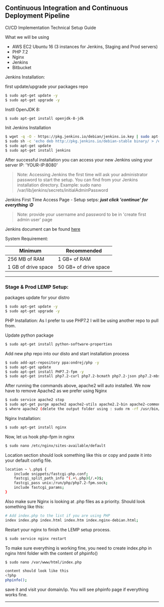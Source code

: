 ## Continuous Integration and Continuous Deployment Pipeline

CI/CD Implementation Technical Setup Guide


What we will be using
- AWS EC2 Ubuntu 16 (3 instances for Jenkins, Staging and Prod servers)
- PHP 7.2
- Nginx
- Jenkins
- Bitbucket


Jenkins Installation:

first update/upgrade your packages repo
```sh
$ sudo apt-get update -y
$ sudo apt-get upgrade -y
```

Instll OpenJDK 8:
```sh
$ sudo apt-get install openjdk-8-jdk
```

Init Jenkins Installation
```sh
$ wget -q -O - https://pkg.jenkins.io/debian/jenkins.io.key | sudo apt-key add -
$ sudo sh -c 'echo deb http://pkg.jenkins.io/debian-stable binary/ > /etc/apt/sources.list.d/jenkins.list'
$ sudo apt-get update
$ sudo apt-get install jenkins
```

After successful installation you can access your new Jenkins using your server IP: 'YOUR-IP:8080'

> Note: 
> Accessing Jenkins the first time will ask your administrator password to start the setup.
> You can find from your Jenkins installation directory.
> Example: sudo nano /var/lib/jenkins/secrets/initialAdminPassword

Jenkins First Time Access Page - Setup setps:
***just click 'continue' for everything :D***
> Note: provide your username and password to be in 'create first admin user' page


Jenkins document can be found [here](https://jenkins.io/doc/book/installing)

System Requirement:

| Minimum | Recommended|
|  -- |  -- |
|  256 MB of RAM |  1 GB+ of RAM |
|  1 GB of drive space  |  50 GB+ of drive space |

---------------------------------------



### Stage & Prod LEMP Setup:

packages update for your distro
```sh
$ sudo apt-get update -y
$ sudo apt-get upgrade -y
```

PHP Installation:
As I prefer to use PHP7.2 I will be using another repo to pull from.

Update python package
```sh
$ sudo apt-get install python-software-properties
```
Add new php repo into our disto and start installation process
```sh
$ sudo add-apt-repository ppa:ondrej/php -y
$ sudo apt-get update
$ sudo apt-get install PHP7.2-fpm -y
$ sudo apt-get install php7.2-curl php7.2-bcmath php7.2-json php7.2-mbstring php7.2-tidy php7.2-soap php7.2-mysql php7.2-xml php7.2-xmlrpc -y
```

After running the commands above, apache2 will auto installed. We now have to remove Apache2 as we prefer using Nginx
```sh
$ sudo service apache2 stop
$ sudo apt-get purge apache2 apache2-utils apache2.2-bin apache2-common
$ where apache2 (delete the output folder using : sudo rm -rf /usr/bin/apache2)
```

Nginx Installation:
```sh
$ sudo apt-get install nginx
```
Now, let us hook php-fpm in nginx
```sh
$ sudo nano /etc/nginx/sites-available/default 
```
Location section should look something like this or copy and paste it into your default config file.
```sh
location ~ \.php$ {
    include snippets/fastcgi-php.conf;
    fastcgi_split_path_info ^(.+\.php)(/.+)$;
    fastcgi_pass unix:/run/php/php7.2-fpm.sock;
    include fastcgi_params;
}
```
Also make sure Nginx is looking at .php files as a priority. Should look something like this: 
```sh
# Add index.php to the list if you are using PHP
index index.php index.html index.htm index.nginx-debian.html;
```

Restart your nginx to finish the LEMP setup process.
```sh
$ sudo service nginx restart
```

To make sure everything is working fine, you need to create index.php in nginx html folder with the content of phpinfo()
```sh
$ sudo nano /var/www/html/index.php

content should look like this
<?php
phpinfo();
```
save it and visit your domain/ip. You will see phpinfo page if everything works fine.

---------------------------------------------------------------------------------

